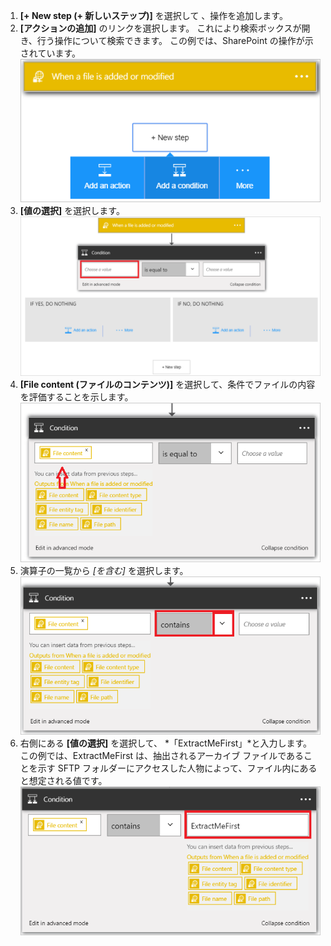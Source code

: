 1. **[+ New step (+ 新しいステップ)]** を選択して 、操作を追加します。  
2. **[アクションの追加]** のリンクを選択します。 これにより検索ボックスが開き、行う操作について検索できます。 この例では、SharePoint の操作が示されています。    
   ![SFTP 条件イメージ 1](./media/connectors-create-api-sftp/condition-1.png)    
3. **[値の選択]** を選択します。 
   ![SFTP 条件イメージ 2](./media/connectors-create-api-sftp/condition-2.png)    
4. **[File content (ファイルのコンテンツ)]** を選択して、条件でファイルの内容を評価することを示します。      
   ![SFTP 条件イメージ 3](./media/connectors-create-api-sftp/condition-3.png)   
5. 演算子の一覧から *[を含む]* を選択します。       
   ![SFTP 条件イメージ 4](./media/connectors-create-api-sftp/condition-4.png)   
6. 右側にある **[値の選択]** を選択して、 *「ExtractMeFirst」*と入力します。 この例では、ExtractMeFirst は、抽出されるアーカイブ ファイルであることを示す SFTP フォルダーにアクセスした人物によって、ファイル内にあると想定される値です。  
   ![SFTP 条件イメージ 5](./media/connectors-create-api-sftp/condition-5.png)   

